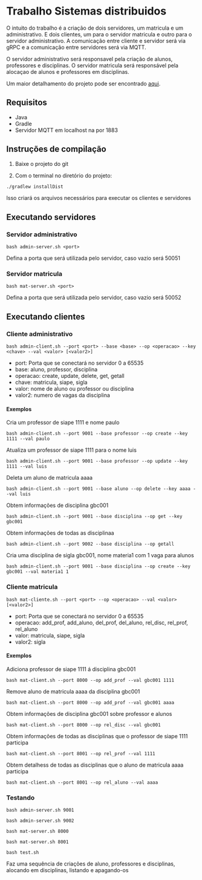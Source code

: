 Trabalho Sistemas distribuidos
==============================================
O intuito do trabalho é a criação de dois servidores, um matricula e um administrativo.
E dois clientes, um para o servidor matricula e outro para o servidor administrativo.
A comunicação entre cliente e servidor será via gRPC e a comunicação entre servidores será
via MQTT.

O servidor administrativo será responsavel pela criação de alunos, professores e disciplinas.
O servidor matricula será responsável pela alocaçao de alunos e professores em disciplinas.

Um maior detalhamento do projeto pode ser encontrado [aqui](https://paulo-coelho.github.io/ds_notes/projeto/).

## Requisitos

- Java
- Gradle
- Servidor MQTT em localhost na por 1883

## Instruções de compilação

1. Baixe o projeto do git

2. Com o terminal no diretório do projeto:
```bash
./gradlew installDist
```
Isso criará os arquivos necessários para executar os clientes e servidores

## Executando servidores

### Servidor administrativo
```
bash admin-server.sh <port>
```
Defina a porta que será utilizada pelo servidor, caso vazio será 50051

### Servidor matricula
```
bash mat-server.sh <port>
```
Defina a porta que será utilizada pelo servidor, caso vazio será 50052

## Executando clientes

### Cliente administrativo
```
bash admin-client.sh --port <port> --base <base> --op <operacao> --key <chave> --val <valor> [<valor2>]
```
- port: Porta que se conectará no servidor 0 a 65535
- base: aluno, professor, disciplina
- operacao: create, update, delete, get, getall
- chave: matricula, siape, sigla
- valor: nome de aluno ou professor ou disciplina
- valor2: numero de vagas da disciplina

#### Exemplos
Cria um professor de siape 1111 e nome paulo
```
bash admin-client.sh --port 9001 --base professor --op create --key 1111 --val paulo
```

Atualiza um professor de siape 1111 para o nome luis
```
bash admin-client.sh --port 9001 --base professor --op update --key 1111 --val luis
```

Deleta um aluno de matricula aaaa
```
bash admin-client.sh --port 9001 --base aluno --op delete --key aaaa --val luis
```

Obtem informações de disciplina gbc001
```
bash admin-client.sh --port 9001 --base disciplina --op get --key gbc001
```

Obtem informações de  todas as disciplinaa
```
bash admin-client.sh --port 9002 --base disciplina --op getall
```

Cria uma disciplina de sigla gbc001, nome materia1 com 1 vaga para alunos
```
bash admin-client.sh --port 9001 --base disciplina --op create --key gbc001 --val materia1 1
```

### Cliente matricula
```
bash mat-cliente.sh --port <port> --op <operacao> --val <valor> [<valor2>]
```
- port: Porta que se conectará no servidor 0 a 65535
- operacao: add_prof, add_aluno, del_prof, del_aluno, rel_disc, rel_prof, rel_aluno
- valor: matricula, siape, sigla
- valor2: sigla

#### Exemplos
Adiciona professor de siape 1111 á disciplina gbc001
```
bash mat-client.sh --port 8000 --op add_prof --val gbc001 1111
```

Remove aluno de matricula aaaa da disciplina gbc001
```
bash mat-client.sh --port 8000 --op add_prof --val gbc001 aaaa
```

Obtem informações de disciplina gbc001 sobre professor e alunos
```
bash mat-client.sh --port 8000 --op rel_disc --val gbc001
```

Obtem informações de todas as disciplinas que o professor de siape 1111 participa
```
bash mat-client.sh --port 8001 --op rel_prof --val 1111
```

Obtem detalhess de todas as disciplinas que o aluno de matricula aaaa participa
```
bash mat-client.sh --port 8001 --op rel_aluno --val aaaa
```

### Testando
```
bash admin-server.sh 9001
```

```
bash admin-server.sh 9002
```

```
bash mat-server.sh 8000
```

```
bash mat-server.sh 8001
```

```
bash test.sh
```
Faz uma sequência de criações de aluno, professores e disciplinas, alocando em disciplinas, listando e apagando-os
